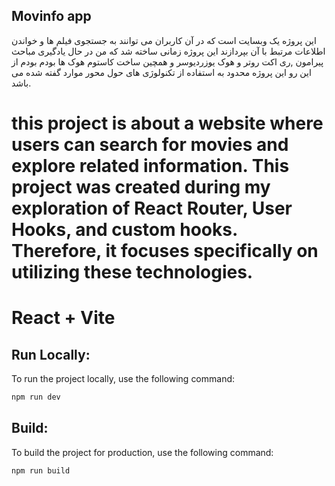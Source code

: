 ## Movinfo app

این پروژه یک وبسایت است که در آن کاربران می توانند به جستجوی فیلم ها و خواندن اطلاعات مرتبط با آن بپردازند
این پروژه زمانی ساخته شد که من در حال یادگیری مباحث پیرامون ,ری اکت روتر و هوک یوزردیوسر و همچین ساخت کاستوم هوک ها بودم بودم
از این رو این پروژه محدود به استفاده از تکنولوژی های حول محور موارد گفته شده می باشد.

this project is about a website where users can search for movies and explore related information.
This project was created during my exploration of React Router, User Hooks, and custom hooks. Therefore, it focuses specifically on utilizing these technologies.
==

# React + Vite

## Run Locally:

To run the project locally, use the following command:

```bash
npm run dev
```

## Build:

To build the project for production, use the following command:

```bash
npm run build
```
